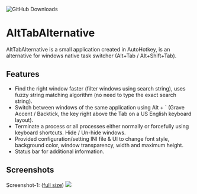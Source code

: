 ![GitHub Downloads][gh-downloads]

# AltTabAlternative
AltTabAlternative is a small application created in AutoHotkey, is an alternative for windows native task switcher (Alt+Tab / Alt+Shift+Tab). 

## Features
* Find the right window faster (filter windows using search string), uses fuzzy string matching algorithm (no need to type the exact search string).
* Switch between windows of the same application using Alt + \` (Grave Accent / Backtick, the key right above the Tab on a US English keyboard layout).
* Terminate a process or all processes either normally or forcefully using keyboard shortcuts.
Hide / Un-hide windows.
* Provided configuration/setting INI file & UI to change font style, background color, window transparency, width and maximum height.
* Status bar for additional information.

## Screenshots
Screenshot-1: ([full size](http://2.bp.blogspot.com/-ioY8ST0kg5s/V5oZmBqdTlI/AAAAAAAAJJ8/oLBX7QtaPwgsqFdjXz_4AvJIuSU-eP-QQCK4B/s1600/1.png))
![](http://2.bp.blogspot.com/-ioY8ST0kg5s/V5oZmBqdTlI/AAAAAAAAJJ8/oLBX7QtaPwgsqFdjXz_4AvJIuSU-eP-QQCK4B/s1600/1.png)

[gh-downloads]: https://img.shields.io/github/downloads/lokeshgovindu/AltTabAlternative/total?color=pink&label=GitHub%20Downloads
